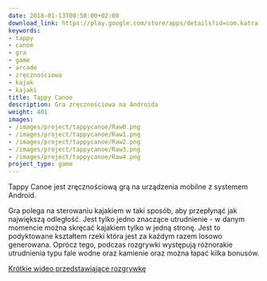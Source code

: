 ```yaml
---
date: 2018-01-13T00:50:00+02:00
download_link: https://play.google.com/store/apps/details?id=com.katra.tappycanoe
keywords:
- tappy
- canoe
- gra
- game
- arcade
- zręcznościowa
- kajak
- kajaki
title: Tappy Canoe
description: Gra zręcznościowa na Androida
weight: 401
images:
- /images/project/tappycanoe/Raw0.png
- /images/project/tappycanoe/Raw1.png
- /images/project/tappycanoe/Raw2.png
- /images/project/tappycanoe/Raw3.png
- /images/project/tappycanoe/Raw4.png
project_type: game
---
```


Tappy Canoe jest zręcznościową grą na urządzenia mobilne z systemem Android.

Gra polega na sterowaniu kajakiem w taki sposób, aby przepłynąć jak największą odległość. Jest tylko jedno znaczące utrudnienie - w danym momencie można skręcać kajakiem tylko w jedną stronę. Jest to podyktowane kształtem rzeki która jest za każdym razem losowo generowana. Oprócz tego, podczas rozgrywki występują różnorakie utrudnienia typu fale wodne oraz kamienie oraz można łapać kilka bonusów.

[Krótkie wideo przedstawiąjące rozgrywkę](https://www.youtube.com/watch?v=DJZY21t4koA)
